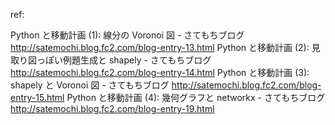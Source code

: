 ref:

Python と移動計画 (1): 線分の Voronoi 図 - さてもちブログ http://satemochi.blog.fc2.com/blog-entry-13.html
Python と移動計画 (2): 見取り図っぽい例題生成と shapely - さてもちブログ http://satemochi.blog.fc2.com/blog-entry-14.html
Python と移動計画 (3): shapely と Voronoi 図 - さてもちブログ http://satemochi.blog.fc2.com/blog-entry-15.html
Python と移動計画 (4): 幾何グラフと networkx - さてもちブログ http://satemochi.blog.fc2.com/blog-entry-19.html
